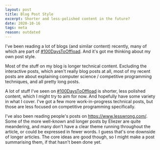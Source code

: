 ```yaml
---
layout: post
title: Blog Post Style
excerpt: Shorter and less-polished content in the future?
date: 2020-10-16
tags: meta
reason: outdated
---
```


I've been reading a lot of blogs (and similar content) recently, many of which are part of [#100DaysToOffload].
And it's got me thinking about my own post style.

[#100DaysToOffload]: https://100daystooffload.com/

<!--more-->

Most of the stuff on my blog is longer technical content.
Excluding the interactive posts, which aren't really blog posts at all, most of my recent posts are about explaining computer science / competitive programming techniques, and all pretty long posts.

A lot of stuff I've seen on [#100DaysToOffload] is shorter, less polished content, which I might try to aim for now.
And hopefully have some variety in what I cover.
I've got a few more work-in-progress technical posts, but those are less focused on competitive programming specifically.

I've also been reading people's posts on <https://www.lesswrong.com/>.
Some of the more well-known and longer posts by Eliezer are quite meandering, and many don't have a clear theme running throughout the article, or could be expressed in fewer words.
I guess that's one downside of longer articles.
The core ideas are good though, so I might make a post summarising them, if that hasn't been done yet.
